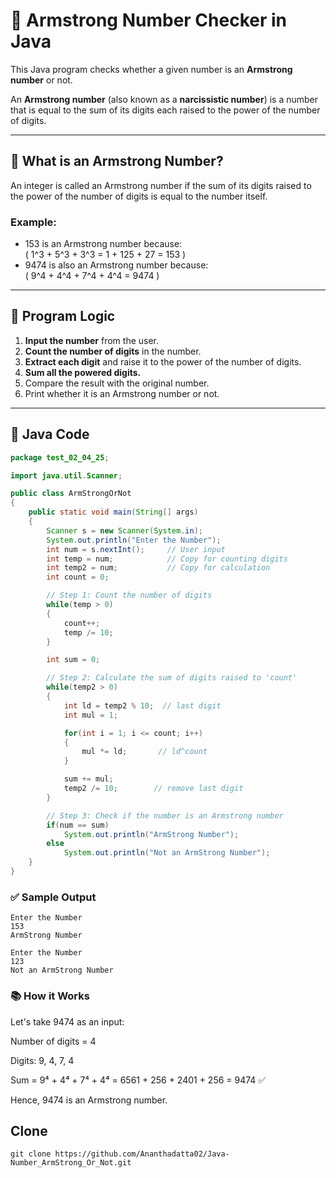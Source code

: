 # 🚀 Armstrong Number Checker in Java

This Java program checks whether a given number is an **Armstrong number** or not.

An **Armstrong number** (also known as a **narcissistic number**) is a number that is equal to the sum of its digits each raised to the power of the number of digits.

---

## 📌 What is an Armstrong Number?

An integer is called an Armstrong number if the sum of its digits raised to the power of the number of digits is equal to the number itself.

### Example:
- 153 is an Armstrong number because:  
  \( 1^3 + 5^3 + 3^3 = 1 + 125 + 27 = 153 \)
- 9474 is also an Armstrong number because:  
  \( 9^4 + 4^4 + 7^4 + 4^4 = 9474 \)

---

## 🧠 Program Logic

1. **Input the number** from the user.
2. **Count the number of digits** in the number.
3. **Extract each digit** and raise it to the power of the number of digits.
4. **Sum all the powered digits.**
5. Compare the result with the original number.
6. Print whether it is an Armstrong number or not.

---

## 🧾 Java Code

```java
package test_02_04_25;

import java.util.Scanner;

public class ArmStrongOrNot 
{
	public static void main(String[] args) 
	{
		Scanner s = new Scanner(System.in);
		System.out.println("Enter the Number");
		int num = s.nextInt();     // User input
		int temp = num;            // Copy for counting digits
		int temp2 = num;           // Copy for calculation
		int count = 0;

		// Step 1: Count the number of digits
		while(temp > 0)
		{
			count++;
			temp /= 10;
		}

		int sum = 0;

		// Step 2: Calculate the sum of digits raised to 'count'
		while(temp2 > 0)
		{
			int ld = temp2 % 10;  // last digit
			int mul = 1;

			for(int i = 1; i <= count; i++)
			{
				mul *= ld;       // ld^count
			}

			sum += mul;
			temp2 /= 10;        // remove last digit
		}

		// Step 3: Check if the number is an Armstrong number
		if(num == sum)
			System.out.println("ArmStrong Number");
		else
			System.out.println("Not an ArmStrong Number");
	}
}
```
### ✅ Sample Output
```
Enter the Number
153
ArmStrong Number
```
```
Enter the Number
123
Not an ArmStrong Number
```

### 📚 How it Works
Let's take 9474 as an input:

Number of digits = 4

Digits: 9, 4, 7, 4

Sum = 9⁴ + 4⁴ + 7⁴ + 4⁴
= 6561 + 256 + 2401 + 256
= 9474 ✅

Hence, 9474 is an Armstrong number.

## Clone
```
git clone https://github.com/Ananthadatta02/Java-Number_ArmStrong_Or_Not.git
```
